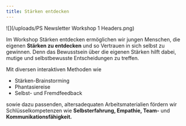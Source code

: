 ```yaml
---
title: Stärken entdecken
---
```

![](/uploads/PS Newsletter Workshop 1 Headers.png)

Im Workshop Stärken entdecken ermöglichen wir jungen Menschen, die eigenen **Stärken zu entdecken** und so Vertrauen in sich selbst zu gewinnen. Denn das Bewusstsein über die eigenen Stärken hilft dabei, mutige und selbstbewusste Entscheidungen zu treffen. 

Mit diversen interaktiven Methoden wie 

* Stärken-Brainstorming
* Phantasiereise
* Selbst- und Fremdfeedback 

sowie dazu passenden, altersadequaten Arbeitsmaterialien fördern wir Schlüsselkompetenzen wie **Selbsterfahrung, Empathie, Team-** und **Kommunikationsfähigkeit.**
